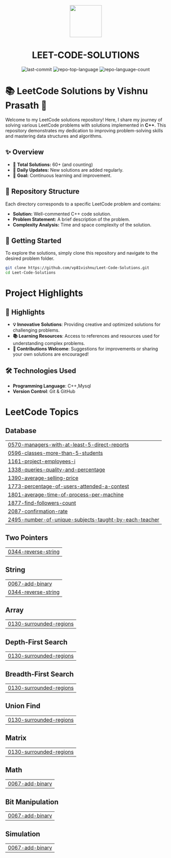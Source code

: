 <p align="center">
  <img src="https://cdn-icons-png.flaticon.com/512/6295/6295417.png" width="100" />
</p>
<p align="center">
    <h1 align="center">LEET-CODE-SOLUTIONS</h1>
</p>
<p align="center">
	<img src="https://img.shields.io/github/last-commit/vp81vishnu/Leet-Code-Solutions?style=flat&logo=git&logoColor=white&color=0080ff" alt="last-commit">
	<img src="https://img.shields.io/github/languages/top/vp81vishnu/Leet-Code-Solutions?style=flat&color=0080ff" alt="repo-top-language">
	<img src="https://img.shields.io/github/languages/count/vp81vishnu/Leet-Code-Solutions?style=flat&color=0080ff" alt="repo-language-count">
<p>

# 📚 LeetCode Solutions by Vishnu Prasath 🚀

Welcome to my LeetCode solutions repository! Here, I share my journey of solving various LeetCode problems with solutions implemented in **C++**. This repository demonstrates my dedication to improving problem-solving skills and mastering data structures and algorithms.

## ✨ Overview

- 🌟 **Total Solutions:** 60+ (and counting)
- 🔄 **Daily Updates:** New solutions are added regularly.
- 🎯 **Goal:** Continuous learning and improvement.

## 📂 Repository Structure

Each directory corresponds to a specific LeetCode problem and contains:

- **Solution:** Well-commented C++ code solution.
- **Problem Statement:** A brief description of the problem.
- **Complexity Analysis:** Time and space complexity of the solution.

## 🚀 Getting Started

To explore the solutions, simply clone this repository and navigate to the desired problem folder.

```bash
git clone https://github.com/vp81vishnu/Leet-Code-Solutions.git
cd Leet-Code-Solutions
```

# Project Highlights

## 🌟 Highlights
- **💡 Innovative Solutions**: Providing creative and optimized solutions for challenging problems.
- **📚 Learning Resources**: Access to references and resources used for understanding complex problems.
- **🤝 Contributions Welcome**: Suggestions for improvements or sharing your own solutions are encouraged!

## 🛠 Technologies Used
- **Programming Language**: C++,Mysql
- **Version Control**: Git & GitHub

<!---LeetCode Topics Start-->
# LeetCode Topics
## Database
|  |
| ------- |
| [0570-managers-with-at-least-5-direct-reports](https://github.com/vp81vishnu/Leet-Code-Solutions/tree/master/0570-managers-with-at-least-5-direct-reports) |
| [0596-classes-more-than-5-students](https://github.com/vp81vishnu/Leet-Code-Solutions/tree/master/0596-classes-more-than-5-students) |
| [1161-project-employees-i](https://github.com/vp81vishnu/Leet-Code-Solutions/tree/master/1161-project-employees-i) |
| [1338-queries-quality-and-percentage](https://github.com/vp81vishnu/Leet-Code-Solutions/tree/master/1338-queries-quality-and-percentage) |
| [1390-average-selling-price](https://github.com/vp81vishnu/Leet-Code-Solutions/tree/master/1390-average-selling-price) |
| [1773-percentage-of-users-attended-a-contest](https://github.com/vp81vishnu/Leet-Code-Solutions/tree/master/1773-percentage-of-users-attended-a-contest) |
| [1801-average-time-of-process-per-machine](https://github.com/vp81vishnu/Leet-Code-Solutions/tree/master/1801-average-time-of-process-per-machine) |
| [1877-find-followers-count](https://github.com/vp81vishnu/Leet-Code-Solutions/tree/master/1877-find-followers-count) |
| [2087-confirmation-rate](https://github.com/vp81vishnu/Leet-Code-Solutions/tree/master/2087-confirmation-rate) |
| [2495-number-of-unique-subjects-taught-by-each-teacher](https://github.com/vp81vishnu/Leet-Code-Solutions/tree/master/2495-number-of-unique-subjects-taught-by-each-teacher) |
## Two Pointers
|  |
| ------- |
| [0344-reverse-string](https://github.com/vp81vishnu/Leet-Code-Solutions/tree/master/0344-reverse-string) |
## String
|  |
| ------- |
| [0067-add-binary](https://github.com/vp81vishnu/Leet-Code-Solutions/tree/master/0067-add-binary) |
| [0344-reverse-string](https://github.com/vp81vishnu/Leet-Code-Solutions/tree/master/0344-reverse-string) |
## Array
|  |
| ------- |
| [0130-surrounded-regions](https://github.com/vp81vishnu/Leet-Code-Solutions/tree/master/0130-surrounded-regions) |
## Depth-First Search
|  |
| ------- |
| [0130-surrounded-regions](https://github.com/vp81vishnu/Leet-Code-Solutions/tree/master/0130-surrounded-regions) |
## Breadth-First Search
|  |
| ------- |
| [0130-surrounded-regions](https://github.com/vp81vishnu/Leet-Code-Solutions/tree/master/0130-surrounded-regions) |
## Union Find
|  |
| ------- |
| [0130-surrounded-regions](https://github.com/vp81vishnu/Leet-Code-Solutions/tree/master/0130-surrounded-regions) |
## Matrix
|  |
| ------- |
| [0130-surrounded-regions](https://github.com/vp81vishnu/Leet-Code-Solutions/tree/master/0130-surrounded-regions) |
## Math
|  |
| ------- |
| [0067-add-binary](https://github.com/vp81vishnu/Leet-Code-Solutions/tree/master/0067-add-binary) |
## Bit Manipulation
|  |
| ------- |
| [0067-add-binary](https://github.com/vp81vishnu/Leet-Code-Solutions/tree/master/0067-add-binary) |
## Simulation
|  |
| ------- |
| [0067-add-binary](https://github.com/vp81vishnu/Leet-Code-Solutions/tree/master/0067-add-binary) |
<!---LeetCode Topics End-->